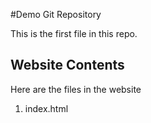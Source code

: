 #Demo Git Repository

This is the first file in this repo.

## Website Contents

Here are the files in the website
1. index.html


